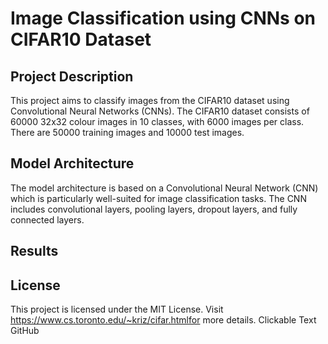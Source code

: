 # Image Classification using CNNs on CIFAR10 Dataset

## Project Description

This project aims to classify images from the CIFAR10 dataset using Convolutional Neural Networks (CNNs). The CIFAR10 dataset consists of 60000 32x32 colour images in 10 classes, with 6000 images per class. There are 50000 training images and 10000 test images.

## Model Architecture
The model architecture is based on a Convolutional Neural Network (CNN) which is particularly well-suited for image classification tasks. The CNN includes convolutional layers, pooling layers, dropout layers, and fully connected layers.

## Results

## License
This project is licensed under the MIT License. Visit https://www.cs.toronto.edu/~kriz/cifar.htmlfor more details.
Clickable Text
GitHub
